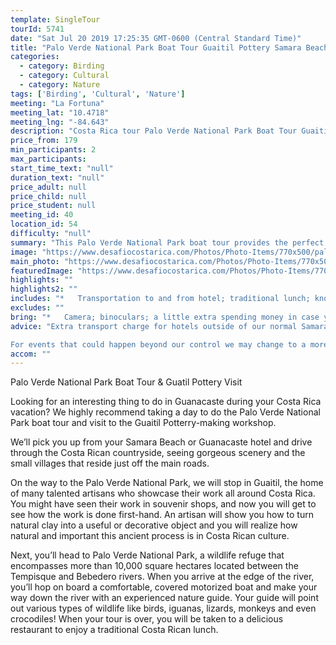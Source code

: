 ```yaml
---
template: SingleTour
tourId: 5741
date: "Sat Jul 20 2019 17:25:35 GMT-0600 (Central Standard Time)"
title: "Palo Verde National Park Boat Tour Guaitil Pottery Samara Beach"
categories: 
  - category: Birding
  - category: Cultural
  - category: Nature
tags: ['Birding', 'Cultural', 'Nature']
meeting: "La Fortuna"
meeting_lat: "10.4718"
meeting_lng: "-84.643"
description: "Costa Rica tour Palo Verde National Park Boat Tour Guaitil Pottery Samara Beach, id 5741"
price_from: 179
min_participants: 2
max_participants: 
start_time_text: "null"
duration_text: "null"
price_adult: null
price_child: null
price_student: null
meeting_id: 40
location_id: 54
difficulty: "null"
summary: "This Palo Verde National Park boat tour provides the perfect blend of nature and culture in Costa Rica. Take a fascinating boat ride in Palo Verde National Park, the home of the largest wetlands in Costa Rica! You'll be amazed by the many birds that migrate to Palo Verde such as spoonbills, herons, egrets, ducks and even the great curassow. From there, visit local artisans and learn about the Guaitil pottery ceramic-making process. The perfect blend of c..."
image: "https://www.desafiocostarica.com/Photos/Photo-Items/770x500/palo-verde-boat-tour--guatil-pottery-1.jpg"
main_photo: "https://www.desafiocostarica.com/Photos/Photo-Items/770x500/palo-verde-boat-tour--guatil-pottery-1.jpg"
featuredImage: "https://www.desafiocostarica.com/Photos/Photo-Items/770x500/palo-verde-boat-tour--guatil-pottery-1.jpg"
highlights: ""
highlights2: ""
includes: "*   Transportation to and from hotel; traditional lunch; knowledgable guides"
excludes: ""
bring: "*   Camera; binoculars; a little extra spending money in case you want to buy souvenirs"
advice: "Extra transport charge for hotels outside of our normal Samara Beach pick-up zone. Please inquire to confirm hotel pick-up time and pricing.

For events that could happen beyond our control we may change to a more-suitable tour with an equal or similar adventure-appeal or offer other tour options so you don't miss out on a fun day in Costa Rica. We reserve the right to cancel a trip due to unfavorable conditions & will only run a tour according to our policies. Full refund is given if (on rare occasion) no tour is run."
accom: ""
---
```

Palo Verde National Park Boat Tour & Guatil Pottery Visit

Looking for an interesting thing to do in Guanacaste during your Costa Rica vacation? We highly recommend taking a day to do the Palo Verde National Park boat tour and visit to the Guaitil Potterry-making workshop.

We’ll pick you up from your Samara Beach or Guanacaste hotel and drive through the Costa Rican countryside, seeing gorgeous scenery and the small villages that reside just off the main roads.

On the way to the Palo Verde National Park, we will stop in Guaitil, the home of many talented artisans who showcase their work all around Costa Rica. You might have seen their work in souvenir shops, and now you will get to see how the work is done first-hand. An artisan will show you how to turn natural clay into a useful or decorative object and you will realize how natural and important this ancient process is in Costa Rican culture.

Next, you’ll head to Palo Verde National Park, a wildlife refuge that encompasses more than 10,000 square hectares located between the Tempisque and Bebedero rivers. When you arrive at the edge of the river, you’ll hop on board a comfortable, covered motorized boat and make your way down the river with an experienced nature guide. Your guide will point out various types of wildlife like birds, iguanas, lizards, monkeys and even crocodiles! When your tour is over, you will be taken to a delicious restaurant to enjoy a traditional Costa Rican lunch.